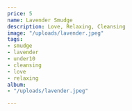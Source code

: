 ```yaml
---
price: 5
name: Lavender Smudge
description: Love, Relaxing, Cleansing
image: "/uploads/lavender.jpeg"
tags:
- smudge
- lavender
- under10
- cleansing
- love
- relaxing
album:
- "/uploads/lavender.jpeg"

---
```

